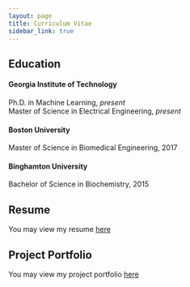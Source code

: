 ```yaml
---
layout: page
title: Curriculum Vitae
sidebar_link: true
---
```


## Education

#### Georgia Institute of Technology
Ph.D. in Machine Learning, *present*  
Master of Science in Electrical Engineering, *present*

#### Boston University
Master of Science in Biomedical Engineering, 2017

#### Binghamton University
Bachelor of Science in Biochemistry, 2015

## Resume
You may view my resume [here](../assets/pdf/Resume_20190330.pdf)

## Project Portfolio
You may view my project portfolio [here](../assets/pdf/Project_Portfolio_20190330.pdf)
